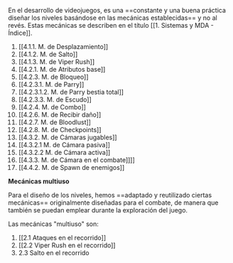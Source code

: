 
En el desarrollo de videojuegos, es una ==constante y una buena práctica diseñar los niveles basándose en las mecánicas establecidas== y no al revés. Estas mecánicas se describen en el título [[1. Sistemas y MDA - Índice]].

1. [[4.1.1. M. de Desplazamiento]]
2. [[4.1.2. M. de Salto]]
3. [[4.1.3. M. de Viper Rush]]
4. [[4.2.1. M. de Atributos base]]
5. [[4.2.3. M. de Bloqueo]]
6. [[4.2.3.1. M. de Parry]]
7. [[4.2.3.1.2. M. de Parry bestia total]]
8. [[4.2.3.3. M. de Escudo]]
9. [[4.2.4. M. de Combo]]
10. [[4.2.6. M. de Recibir daño]]
11. [[4.2.7. M. de Bloodlust]]
12. [[4.2.8. M. de Checkpoints]]
13. [[4.3.2. M. de Cámaras jugables]]
14. [[4.3.2.1 M. de Cámara pasiva]]
15. [[4.3.2.2 M. de Cámara activa]]
16. [[4.3.3. M. de Cámara en el combate]]]]
17. [[4.4.2. M. de Spawn de enemigos]]

**Mecánicas multiuso**

Para el diseño de los niveles, hemos ==adaptado y reutilizado ciertas mecánicas== originalmente diseñadas para el combate, de manera que también se puedan emplear durante la exploración del juego.

Las mecánicas "multiuso" son:

1. [[2.1 Ataques en el recorrido]]
2. [[2.2 Viper Rush en el recorrido]]
3. 2.3 Salto en el recorrido

